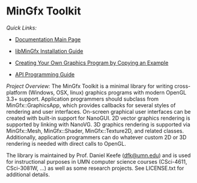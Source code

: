 # MinGfx Toolkit

*Quick Links:*
* [Documentation Main Page](https://ivlab.github.io/MinGfx/index.html)

* [libMinGfx Installation Guide](https://ivlab.github.io/MinGfx/installation.html)
* [Creating Your Own Graphics Program by Copying an Example](https://ivlab.github.io/MinGfx/installation.html#example)
* [API Programming Guide](https://ivlab.github.io/MinGfx/api.html)


*Project Overview:*
The MinGfx Toolkit is a minimal library for writing cross-platform (Windows, OSX, linux) graphics programs with modern OpenGL 3.3+ support.  Application programmers should subclass from MinGfx::GraphicsApp, which provides callbacks for several styles of rendering and user interfaces.  On-screen graphical user interfaces can be created with built-in support for NanoGUI.  2D vector graphics rendering is supported by linking with NanoVG.  3D graphics rendering is supported via MinGfx::Mesh, MinGfx::Shader, MinGfx::Texture2D, and related classes.  Additionally, application programmers can do whatever custom 2D or 3D rendering is needed with direct calls to OpenGL.

The library is maintained by Prof. Daniel Keefe (dfk@umn.edu) and is used for instructional purposes in UMN computer science courses (CSci-4611, CSci-3081W, ...) as well as some research projects.  See LICENSE.txt for additional details.
